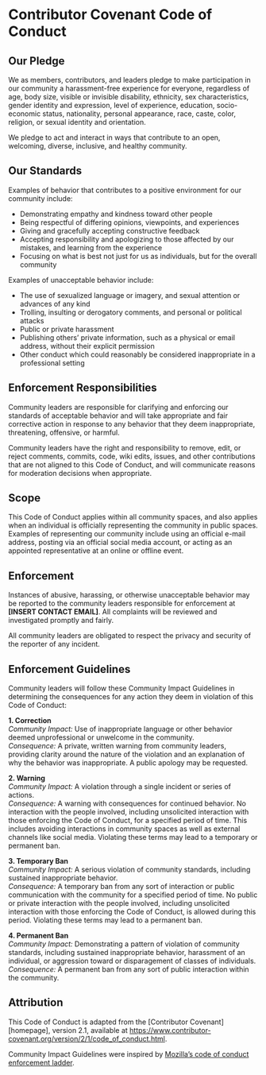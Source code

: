 # Contributor Covenant Code of Conduct

## Our Pledge

We as members, contributors, and leaders pledge to make participation in our
community a harassment-free experience for everyone, regardless of age, body
size, visible or invisible disability, ethnicity, sex characteristics, gender
identity and expression, level of experience, education, socio-economic status,
nationality, personal appearance, race, caste, color, religion, or sexual identity
and orientation.

We pledge to act and interact in ways that contribute to an open, welcoming,
diverse, inclusive, and healthy community.

## Our Standards

Examples of behavior that contributes to a positive environment for our community include:

- Demonstrating empathy and kindness toward other people
- Being respectful of differing opinions, viewpoints, and experiences
- Giving and gracefully accepting constructive feedback
- Accepting responsibility and apologizing to those affected by our mistakes,
  and learning from the experience
- Focusing on what is best not just for us as individuals, but for the overall community

Examples of unacceptable behavior include:

- The use of sexualized language or imagery, and sexual attention or advances of any kind
- Trolling, insulting or derogatory comments, and personal or political attacks
- Public or private harassment
- Publishing others’ private information, such as a physical or email address,
  without their explicit permission
- Other conduct which could reasonably be considered inappropriate in a professional setting

## Enforcement Responsibilities

Community leaders are responsible for clarifying and enforcing our standards of
acceptable behavior and will take appropriate and fair corrective action in response
to any behavior that they deem inappropriate, threatening, offensive, or harmful.

Community leaders have the right and responsibility to remove, edit, or reject
comments, commits, code, wiki edits, issues, and other contributions that are
not aligned to this Code of Conduct, and will communicate reasons for moderation
decisions when appropriate.

## Scope

This Code of Conduct applies within all community spaces, and also applies when
an individual is officially representing the community in public spaces. Examples
of representing our community include using an official e-mail address, posting via
an official social media account, or acting as an appointed representative at an online
or offline event.

## Enforcement

Instances of abusive, harassing, or otherwise unacceptable behavior may be reported
to the community leaders responsible for enforcement at **[INSERT CONTACT EMAIL]**.
All complaints will be reviewed and investigated promptly and fairly.

All community leaders are obligated to respect the privacy and security of the reporter
of any incident.

## Enforcement Guidelines

Community leaders will follow these Community Impact Guidelines in determining the
consequences for any action they deem in violation of this Code of Conduct:

**1. Correction**  
*Community Impact:* Use of inappropriate language or other behavior deemed unprofessional
or unwelcome in the community.  
*Consequence:* A private, written warning from community leaders, providing clarity
around the nature of the violation and an explanation of why the behavior was inappropriate.
A public apology may be requested.

**2. Warning**  
*Community Impact:* A violation through a single incident or series of actions.  
*Consequence:* A warning with consequences for continued behavior. No interaction
with the people involved, including unsolicited interaction with those enforcing the Code of Conduct,
for a specified period of time. This includes avoiding interactions in community spaces
as well as external channels like social media. Violating these terms may lead to a temporary
or permanent ban.

**3. Temporary Ban**  
*Community Impact:* A serious violation of community standards, including sustained
inappropriate behavior.  
*Consequence:* A temporary ban from any sort of interaction or public communication with
the community for a specified period of time. No public or private interaction with the people
involved, including unsolicited interaction with those enforcing the Code of Conduct, is allowed
during this period. Violating these terms may lead to a permanent ban.

**4. Permanent Ban**  
*Community Impact:* Demonstrating a pattern of violation of community standards, including
sustained inappropriate behavior, harassment of an individual, or aggression toward or
disparagement of classes of individuals.  
*Consequence:* A permanent ban from any sort of public interaction within the community.

## Attribution

This Code of Conduct is adapted from the [Contributor Covenant][homepage], version 2.1,
available at https://www.contributor-covenant.org/version/2/1/code_of_conduct.html.

Community Impact Guidelines were inspired by [Mozilla’s code of conduct enforcement ladder](https://github.com/mozilla/diversity).

